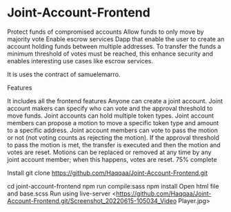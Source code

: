 # Joint-Account-Frontend
Protect funds of compromised accounts Allow funds to only move by majority vote Enable escrow services
Dapp that enable the user to create an account holding funds between multiple addresses. To transfer the funds a minimum threshold of votes must be reached, this enhance security and enables interesting use cases like escrow services.

It is uses the contract of samuelemarro.

Features

It includes all the frontend features
Anyone can create a joint account.
Joint account makers can specify who can vote and the approval threshold to move funds.
Joint accounts can hold multiple token types.
Joint account members can propose a motion to move a specific token type and amount to a specific address.
Joint account members can vote to pass the motion or not (not voting counts as rejecting the motion).
If the approval threshold to pass the motion is met, the transfer is executed and then the motion and votes are reset.
Motions can be replaced or removed at any time by any joint account member; when this happens, votes are reset.
75% complete

Install
git clone https://github.com/Haqqaa/Joint-Account-Frontend.git

cd joint-account-frontend
npm run compile:sass
npm install
Open html file and base.scss
Run using live-server
<img><https://github.com/Haqqaa/Joint-Account-Frontend.git/Screenshot_20220615-105034_Video Player.jpg>
